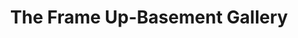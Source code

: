 ---
title: "The Frame Up-Basement Gallery"
url: /oxford/the-frame-up-basement-gallery/
shop: Kunst
---